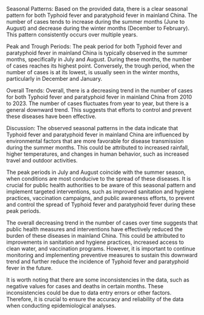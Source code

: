 Seasonal Patterns:
Based on the provided data, there is a clear seasonal pattern for both Typhoid fever and paratyphoid fever in mainland China. The number of cases tends to increase during the summer months (June to August) and decrease during the winter months (December to February). This pattern consistently occurs over multiple years.

Peak and Trough Periods:
The peak period for both Typhoid fever and paratyphoid fever in mainland China is typically observed in the summer months, specifically in July and August. During these months, the number of cases reaches its highest point. Conversely, the trough period, when the number of cases is at its lowest, is usually seen in the winter months, particularly in December and January.

Overall Trends:
Overall, there is a decreasing trend in the number of cases for both Typhoid fever and paratyphoid fever in mainland China from 2010 to 2023. The number of cases fluctuates from year to year, but there is a general downward trend. This suggests that efforts to control and prevent these diseases have been effective.

Discussion:
The observed seasonal patterns in the data indicate that Typhoid fever and paratyphoid fever in mainland China are influenced by environmental factors that are more favorable for disease transmission during the summer months. This could be attributed to increased rainfall, higher temperatures, and changes in human behavior, such as increased travel and outdoor activities.

The peak periods in July and August coincide with the summer season, when conditions are most conducive to the spread of these diseases. It is crucial for public health authorities to be aware of this seasonal pattern and implement targeted interventions, such as improved sanitation and hygiene practices, vaccination campaigns, and public awareness efforts, to prevent and control the spread of Typhoid fever and paratyphoid fever during these peak periods.

The overall decreasing trend in the number of cases over time suggests that public health measures and interventions have effectively reduced the burden of these diseases in mainland China. This could be attributed to improvements in sanitation and hygiene practices, increased access to clean water, and vaccination programs. However, it is important to continue monitoring and implementing preventive measures to sustain this downward trend and further reduce the incidence of Typhoid fever and paratyphoid fever in the future.

It is worth noting that there are some inconsistencies in the data, such as negative values for cases and deaths in certain months. These inconsistencies could be due to data entry errors or other factors. Therefore, it is crucial to ensure the accuracy and reliability of the data when conducting epidemiological analyses.